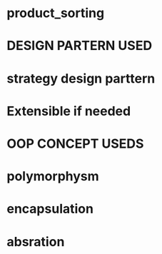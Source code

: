 # product_sorting
# DESIGN PARTERN USED
#    strategy design parttern
# Extensible if needed 
# OOP CONCEPT USEDS
#   polymorphysm
#   encapsulation
#   absration
